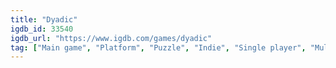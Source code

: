 ```yaml
---
title: "Dyadic"
igdb_id: 33540
igdb_url: "https://www.igdb.com/games/dyadic"
tag: ["Main game", "Platform", "Puzzle", "Indie", "Single player", "Multiplayer", "Co-operative"]
---
```

